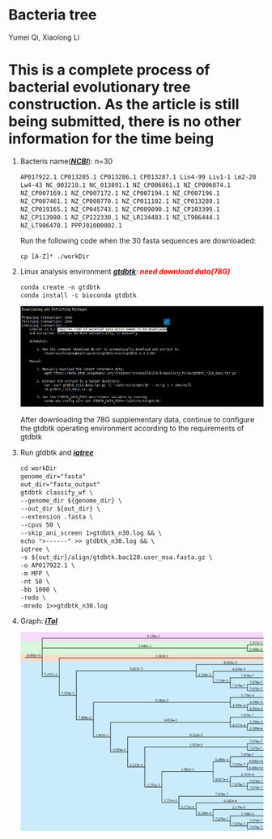 # Bacteria tree

Yumei Qi, Xiaolong Li

# This is a complete process of bacterial evolutionary tree construction. As the article is still being submitted, there is no other information for the time being

1. Bacteris name(***[NCBI](https://www.ncbi.nlm.nih.gov/)***): n=30

   ```shell
   AP017922.1 CP013285.1 CP013286.1 CP013287.1 Lin4-99 Liv1-1 Lm2-20 Lw4-43 NC_003210.1 NC_013891.1 NZ_CP006861.1 NZ_CP006874.1 NZ_CP007169.1 NZ_CP007172.1 NZ_CP007194.1 NZ_CP007196.1 NZ_CP007461.1 NZ_CP008770.1 NZ_CP011102.1 NZ_CP013289.1 NZ_CP019165.1 NZ_CP045743.1 NZ_CP089090.1 NZ_CP103399.1 NZ_CP113980.1 NZ_CP122330.1 NZ_LR134483.1 NZ_LT906444.1 NZ_LT906478.1 PPPJ01000002.1
   ```

   Run the following code when the 30 fasta sequences are downloaded:

   ```shell
   cp [A-Z]* ./workDir
   ```

   

2. Linux analysis environment ***[gtdbtk](https://github.com/Ecogenomics/GTDBTk)***: ***<span style="color:red">need download data(78G)</span>***

   ```shell
   conda create -n gtdbtk
   conda install -c bioconda gtdbtk
   ```

   ![Alt Text](fig/image-20231020142700100.png)

   After downloading the 78G supplementary data, continue to configure the gtdbtk operating environment according to the requirements of gtdbtk

3. Run gtdbtk and ***[iqtree](http://www.iqtree.org/)***

   ```shell
   cd workDir
   genome_dir="fasta"
   out_dir="fasta_output"
   gtdbtk classify_wf \
   --genome_dir ${genome_dir} \
   --out_dir ${out_dir} \
   --extension .fasta \
   --cpus 50 \
   --skip_ani_screen 1>gtdbtk_n30.log && \
   echo ">------" >> gtdbtk_n30.log && \
   iqtree \
   -s ${out_dir}/align/gtdbtk.bac120.user_msa.fasta.gz \
   -o AP017922.1 \
   -m MFP \
   -nt 50 \
   -bb 1000 \
   -redo \
   -mredo 1>>gtdbtk_n30.log
   ```

4. Graph: ***[iTol](https://itol.embl.de/)***

   ![Alt Text](fig/image-20240110141503338.png)